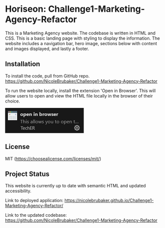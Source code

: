 # Horiseon: Challenge1-Marketing-Agency-Refactor

This is a Marketing Agency website. The codebase is written in HTML and CSS. This is a basic landing page with styling to display the information. The website includes a navigation bar, hero image, sections below with content and images displayed, and lastly a footer.

## Installation

To install the code, pull from GitHub repo.
https://github.com/NicoleBrubaker/Challenge1-Marketing-Agency-Refactor

To run the website locally, install the extension 'Open in Browser'. This will allow users to open and view the HTML file locally in the browser of their choice.

![Open in Browser Extension](image.png)

## License

MIT (https://choosealicense.com/licenses/mit/)

## Project Status

This website is currently up to date with semantic HTML and updated accessibility.

Link to deployed application: https://nicolebrubaker.github.io/Challenge1-Marketing-Agency-Refactor/

Link to the updated codebase: https://github.com/NicoleBrubaker/Challenge1-Marketing-Agency-Refactor
